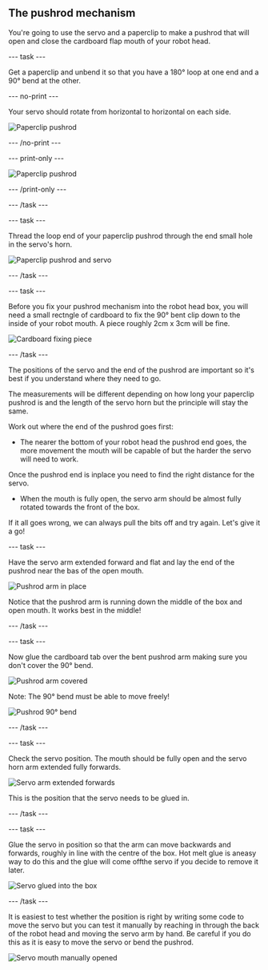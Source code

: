## The pushrod mechanism

You're going to use the servo and a paperclip to make a pushrod that will open and close the cardboard flap mouth of your robot head.

--- task ---

Get a paperclip and unbend it so that you have a 180° loop at one end and a 90° bend at the other.

--- no-print ---

Your servo should rotate from horizontal to horizontal on each side.

![Paperclip pushrod](images/pushrod_paperclip.gif)

--- /no-print ---

--- print-only ---

![Paperclip pushrod](images/pushrod_paperclip.png)

--- /print-only ---

--- /task ---

--- task ---

Thread the loop end of your paperclip pushrod through the end small hole in the servo's horn.

![Paperclip pushrod and servo](images/pushrod_pushrodAndServo.png)

--- /task ---

--- task ---

Before you fix your pushrod mechanism into the robot head box, you will need a small rectngle of cardboard to fix the 90° bent clip down to the inside of your robot mouth. A piece roughly 2cm x 3cm will be fine.

![Cardboard fixing piece](images/pushrod_cardboardTab.png)

--- /task ---

The positions of the servo and the end of the pushrod are important so it's best if you understand where they need to go.

The measurements will be different depending on how long your paperclip pushrod is and the length of the servo horn but the principle will stay the same.

Work out where the end of the pushrod goes first:
+ The nearer the bottom of your robot head the pushrod end goes, the more movement the mouth will be capable of but the harder the servo will need to work.

Once the pushrod end is inplace you need to find the right distance for the servo.
+ When the mouth is fully open, the servo arm should be almost fully rotated towards the front of the box.

If it all goes wrong, we can always pull the bits off and try again. Let's give it a go!

--- task ---

Have the servo arm extended forward and flat and lay the end of the pushrod near the bas of the open mouth.

![Pushrod arm in place](images/pushrod_armInPlace.png)

Notice that the pushrod arm is running down the middle of the box and open mouth. It works best in the middle!

--- /task ---

--- task ---

Now glue the cardboard tab over the bent pushrod arm making sure you don't cover the 90° bend.

![Pushrod arm covered](images/pushrod_armFixed.png)

Note: The 90° bend must be able to move freely!

![Pushrod 90° bend](images/pushrod_armBend.png)

--- /task ---

--- task ---

Check the servo position. The mouth should be fully open and the servo horn arm extended fully forwards.

![Servo arm extended forwards](images/pushrod_servoForwards.png)

This is the position that the servo needs to be glued in.

--- /task ---

--- task ---

Glue the servo in position so that the arm can move backwards and forwards, roughly in line with the centre of the box. Hot melt glue is aneasy way to do this and the glue will come offthe servo if you decide to remove it later.

![Servo glued into the box](images/pushrod_servoFixed.png)

--- /task ---

It is easiest to test whether the position is right by writing some code to move the servo but you can test it manually by reaching in through the back of the robot head and moving the servo arm by hand. Be careful if you do this as it is easy to move the servo or bend the pushrod.

![Servo mouth manually opened](images/pushrod_servoManuallyOpened.png)